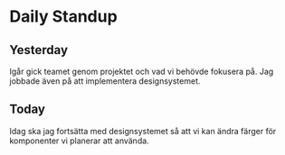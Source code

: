 # Daily Standup

## Yesterday

Igår gick teamet genom projektet och vad vi behövde fokusera på. Jag jobbade även på att implementera designsystemet.

## Today

Idag ska jag fortsätta med designsystemet så att vi kan ändra färger för komponenter vi planerar att använda.
